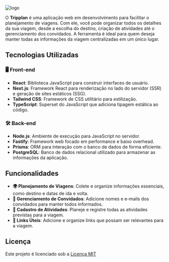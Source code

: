 ![logo](https://i.ibb.co/rMvMvKF/2024-08-01-15-18-09-tripplan-app-vercel-app-a7c0cc65a9f1-removebg-preview.png)

O **Tripplan** é uma aplicação web em desenvolvimento para facilitar o planejamento de viagens. Com ele, você pode organizar todos os detalhes da sua viagem, desde a escolha do destino, criação de atividades até o gerenciamento dos convidados. A ferramenta é ideal para quem deseja manter todas as informações da viagem centralizadas em um único lugar.

## Tecnologias Utilizadas

### 🖥️ Front-end
- **React**: Biblioteca JavaScript para construir interfaces de usuário.
- **Next.js**: Framework React para renderização no lado do servidor (SSR) e geração de sites estáticos (SSG).
- **Tailwind CSS**: Framework de CSS utilitário para estilização.
- **TypeScript**: Superset do JavaScript que adiciona tipagem estática ao código.

### 🛠️ Back-end
- **Node.js**: Ambiente de execução para JavaScript no servidor.
- **Fastify**: Framework web focado em performance e baixo overhead.
- **Prisma**: ORM para interação com o banco de dados de forma eficiente.
- **PostgreSQL**: Banco de dados relacional utilizado para armazenar as informações da aplicação.

## Funcionalidades

- **🌍 Planejamento de Viagens**: Colete e organize informações essenciais, como destino e datas de ida e volta.
- **👥 Gerenciamento de Convidados**: Adicione nomes e e-mails dos convidados para manter todos informados.
- **📝 Cadastro de Atividades**: Planeje e registre todas as atividades previstas para a viagem.
- **🔗 Links Úteis**: Adicione e organize links que possam ser relevantes para a viagem.

## Licença

Este projeto é licenciado sob a [Licença MIT](https://choosealicense.com/licenses/mit/)
